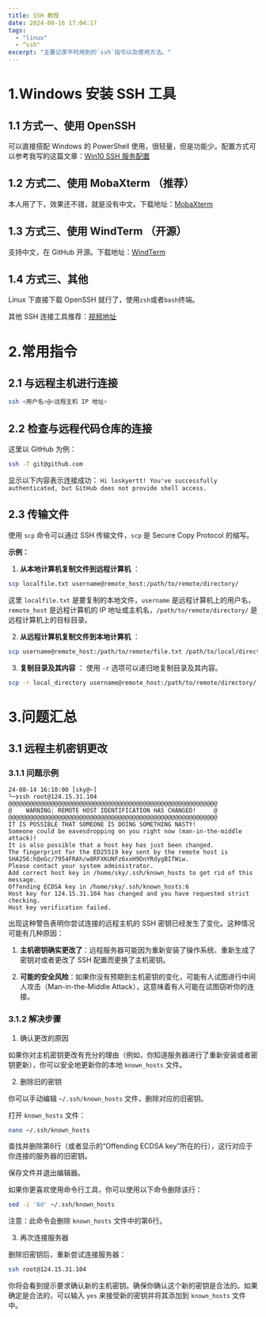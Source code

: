 ```yaml
---
title: SSH 教程
date: 2024-08-16 17:04:17
tags:
  - "linux"
  - “ssh"
excerpt: "主要记录平时用到的`ssh`指令以及使用方法。"
---
```



# 1.Windows 安装 SSH 工具

## 1.1 方式一、使用 OpenSSH

可以直接搭配 Windows 的 PowerShell 使用，很轻量，但是功能少。配置方式可以参考我写的这篇文章：[Win10 SSH 服务配置](https://loskyertt.github.io/2024/07/30/Openssh%E9%85%8D%E7%BD%AE/)

## 1.2 方式二、使用  MobaXterm （推荐）

本人用了下，效果还不错，就是没有中文。下载地址：[MobaXterm](https://mobaxterm.mobatek.net/download.html)

## 1.3 方式三、使用 WindTerm （开源）

支持中文，在 GitHub 开源。下载地址：[WindTerm](https://github.com/kingToolbox/WindTerm)

## 1.4 方式三、其他

Linux 下直接下载 OpenSSH 就行了，使用`zsh`或者`bash`终端。 

其他 SSH 连接工具推荐：[视频地址]( https://www.bilibili.com/video/BV1xJ4m1s7zX/?share_source=copy_web&vd_source=9fce48d1dc82a922216accb794549993)

# 2.常用指令

## 2.1 与远程主机进行连接

```bash
ssh <用户名>@<远程主机 IP 地址>
```

## 2.2 检查与远程代码仓库的连接

这里以 GitHub 为例：
```bash
ssh -T git@github.com
```

显示以下内容表示连接成功：
`Hi loskyertt! You've successfully authenticated, but GitHub does not provide shell access.`

## 2.3 传输文件

使用 `scp` 命令可以通过 SSH 传输文件，`scp` 是 Secure Copy Protocol 的缩写。

**示例：**

1. **从本地计算机复制文件到远程计算机** ：
```bash
scp localfile.txt username@remote_host:/path/to/remote/directory/
```
这里 `localfile.txt` 是要复制的本地文件，`username` 是远程计算机上的用户名，`remote_host` 是远程计算机的 IP 地址或主机名，`/path/to/remote/directory/` 是远程计算机上的目标目录。

2. **从远程计算机复制文件到本地计算机** ：
```bash
scp username@remote_host:/path/to/remote/file.txt /path/to/local/directory/
```

3. **复制目录及其内容** ：
使用 `-r` 选项可以递归地复制目录及其内容。
```bash
scp -r local_directory username@remote_host:/path/to/remote/directory/
```

# 3.问题汇总

## 3.1 远程主机密钥更改

### 3.1.1 问题示例

```bsh
24-08-14 16:10:00 [sky@~]
╰─❯ssh root@124.15.31.104
@@@@@@@@@@@@@@@@@@@@@@@@@@@@@@@@@@@@@@@@@@@@@@@@@@@@@@@@@@@
@    WARNING: REMOTE HOST IDENTIFICATION HAS CHANGED!     @
@@@@@@@@@@@@@@@@@@@@@@@@@@@@@@@@@@@@@@@@@@@@@@@@@@@@@@@@@@@
IT IS POSSIBLE THAT SOMEONE IS DOING SOMETHING NASTY!
Someone could be eavesdropping on you right now (man-in-the-middle attack)!
It is also possible that a host key has just been changed.
The fingerprint for the ED25519 key sent by the remote host is
SHA256:hQeGc/7954FRAh/w8RFXKUNFz6xxH9DnYRdygBIfWiw.
Please contact your system administrator.
Add correct host key in /home/sky/.ssh/known_hosts to get rid of this message.
Offending ECDSA key in /home/sky/.ssh/known_hosts:6
Host key for 124.15.31.104 has changed and you have requested strict checking.
Host key verification failed.
```

出现这种警告表明你尝试连接的远程主机的 SSH 密钥已经发生了变化。这种情况可能有几种原因：

1. **主机密钥确实更改了**：远程服务器可能因为重新安装了操作系统、重新生成了密钥对或者更改了 SSH 配置而更换了主机密钥。

2. **可能的安全风险**：如果你没有预期到主机密钥的变化，可能有人试图进行中间人攻击（Man-in-the-Middle Attack），这意味着有人可能在试图窃听你的连接。

### 3.1.2 解决步骤

1. 确认更改的原因

如果你对主机密钥更改有充分的理由（例如，你知道服务器进行了重新安装或者密钥更新），你可以安全地更新你的本地 `known_hosts` 文件。

2. 删除旧的密钥

你可以手动编辑 `~/.ssh/known_hosts` 文件，删除对应的旧密钥。

打开 `known_hosts` 文件：

```bash
nano ~/.ssh/known_hosts
```

查找并删除第6行（或者显示的“Offending ECDSA key”所在的行），这行对应于你连接的服务器的旧密钥。

保存文件并退出编辑器。

如果你更喜欢使用命令行工具，你可以使用以下命令删除该行：

```bash
sed -i '6d' ~/.ssh/known_hosts
```

注意：此命令会删除 `known_hosts` 文件中的第6行。

3. 再次连接服务器

删除旧密钥后，重新尝试连接服务器：

```bash
ssh root@124.15.31.104
```

你将会看到提示要求确认新的主机密钥。确保你确认这个新的密钥是合法的。如果确定是合法的，可以输入 `yes` 来接受新的密钥并将其添加到 `known_hosts` 文件中。
